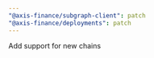 ```yaml
---
"@axis-finance/subgraph-client": patch
"@axis-finance/deployments": patch
---
```


Add support for new chains
